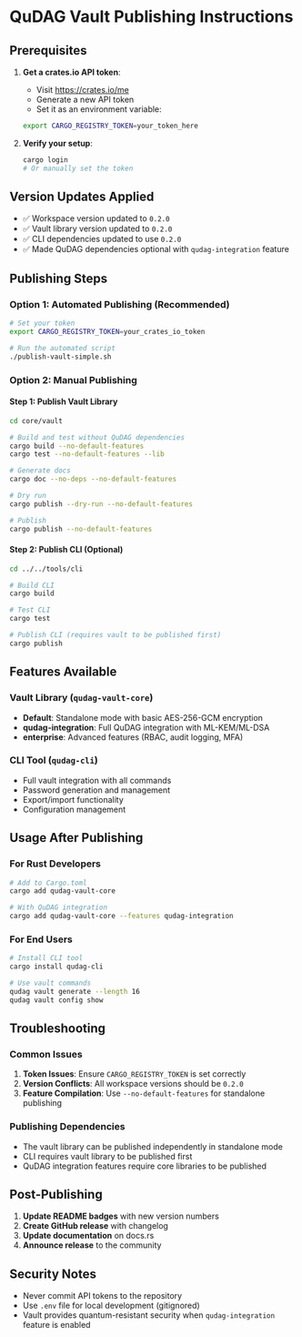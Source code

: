 # QuDAG Vault Publishing Instructions

## Prerequisites

1. **Get a crates.io API token**:
   - Visit https://crates.io/me
   - Generate a new API token
   - Set it as an environment variable:
   ```bash
   export CARGO_REGISTRY_TOKEN=your_token_here
   ```

2. **Verify your setup**:
   ```bash
   cargo login
   # Or manually set the token
   ```

## Version Updates Applied

- ✅ Workspace version updated to `0.2.0`
- ✅ Vault library version updated to `0.2.0` 
- ✅ CLI dependencies updated to use `0.2.0`
- ✅ Made QuDAG dependencies optional with `qudag-integration` feature

## Publishing Steps

### Option 1: Automated Publishing (Recommended)

```bash
# Set your token
export CARGO_REGISTRY_TOKEN=your_crates_io_token

# Run the automated script
./publish-vault-simple.sh
```

### Option 2: Manual Publishing

#### Step 1: Publish Vault Library

```bash
cd core/vault

# Build and test without QuDAG dependencies
cargo build --no-default-features
cargo test --no-default-features --lib

# Generate docs
cargo doc --no-deps --no-default-features

# Dry run
cargo publish --dry-run --no-default-features

# Publish
cargo publish --no-default-features
```

#### Step 2: Publish CLI (Optional)

```bash
cd ../../tools/cli

# Build CLI 
cargo build

# Test CLI
cargo test

# Publish CLI (requires vault to be published first)
cargo publish
```

## Features Available

### Vault Library (`qudag-vault-core`)

- **Default**: Standalone mode with basic AES-256-GCM encryption
- **qudag-integration**: Full QuDAG integration with ML-KEM/ML-DSA
- **enterprise**: Advanced features (RBAC, audit logging, MFA)

### CLI Tool (`qudag-cli`)

- Full vault integration with all commands
- Password generation and management
- Export/import functionality
- Configuration management

## Usage After Publishing

### For Rust Developers

```bash
# Add to Cargo.toml
cargo add qudag-vault-core

# With QuDAG integration
cargo add qudag-vault-core --features qudag-integration
```

### For End Users

```bash
# Install CLI tool
cargo install qudag-cli

# Use vault commands
qudag vault generate --length 16
qudag vault config show
```

## Troubleshooting

### Common Issues

1. **Token Issues**: Ensure `CARGO_REGISTRY_TOKEN` is set correctly
2. **Version Conflicts**: All workspace versions should be `0.2.0`
3. **Feature Compilation**: Use `--no-default-features` for standalone publishing

### Publishing Dependencies

- The vault library can be published independently in standalone mode
- CLI requires vault library to be published first
- QuDAG integration features require core libraries to be published

## Post-Publishing

1. **Update README badges** with new version numbers
2. **Create GitHub release** with changelog
3. **Update documentation** on docs.rs
4. **Announce release** to the community

## Security Notes

- Never commit API tokens to the repository
- Use `.env` file for local development (gitignored)
- Vault provides quantum-resistant security when `qudag-integration` feature is enabled